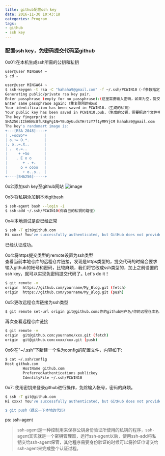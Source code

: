 ```yaml
---
title: github配置ssh key
date: 2016-11-30 10:43:18
categories: Program
tags:
- github
- ssh key
---
```

### 配置ssh key，免密码提交代码至github  
0x01:在本机生成ssh所需的公钥和私钥  
```bash
user@user MINGW64 ~
$ cd ~

user@user MINGW64 ~
$ ssh-keygen -t rsa -C "hahaha9@gmail.com" -f ~/.ssh/PCWIN10（-f参数指定生成的密钥名称，也可以不指定，默认为id_rsa）
Generating public/private rsa key pair.
Enter passphrase (empty for no passphrase):(这里需要输入密码，如果为空，提交的时候就不需要输入密码)
Enter same passphrase again:（重复刚刚的密码）
Your identification has been saved in PCWIN10.（生成的私钥）
Your public key has been saved in PCWIN10.pub.（生成的公钥，需要把这个文件中的内容提交到github上）
The key fingerprint is:
SHA256:IIhHNNc8fLREgPg1N+YEuQyUudsTHrtzY7f1yMMYjCM hahaha9@gmail.com
The key's randomart image is:
+---[RSA 2048]----+
| .+ooBo*+        |
| o.+= O.*.       |
|. o..=.X..       |
| .  o.=..        |
|     + +So       |
|    . E o o      |
|       + . +.    |
|      o + oooo   |
|       + o..o..  |
+----[SHA256]-----+

```
<!-- more -->
0x2:添加ssh key至github网站
![image](/blogimg/gitsshkey.png)

0x3:将私钥添加到本地gitbash  
```bash
$ ssh-agent bash --login -i
$ ssh-add ~/.ssh/PCWIN10(你自己的私钥的路径)

```

0x4:本地测试是否已经正常
```bash
$ ssh -T git@github.com
Hi xxxx! You've successfully authenticated, but GitHub does not provide shell access.

```
已经认证成功。

0x4:将https提交类型的remote设置为ssh类型  
查看当前本地仓库的远程仓库链接，发现是https类型的，提交代码的时候会要求输入github的帐号和密码，比较麻烦，我们将它改成ssh类型的，加上之前设置的ssh key，就可以实现免密码提交代码了。Let's do it！
```bash
$ git remote -v
origin  https://github.com/yourname/My_Blog.git (fetch)
origin  https://github.com/yourname/My_Blog.git (push)

```
0x5:更改远程仓库链接为ssh类型
```bash
$ git remote set-url origin git@github.com:你的github用户名/你的远程仓库名.git
```
再次查看远程仓库链接
```bash
$ git remote -v
origin  git@github.com:yourname/xxx.git (fetch)
origin  git@github.com:xxxx/xxx.git (push)

```
0x6:在"~/.ssh"下新建一个名为config的配置文件，内容如下:
```bash
$ cat ~/.ssh/config
Host github.com
        HostName github.com
        PreferredAuthentications publickey
        IdentityFile ~/.ssh/PCWIN10

```
0x7: 使用密钥来登录github进行操作，免除输入帐号，密码的麻烦。
```bash
$ ssh -T git@github.com
Hi xxxx! You've successfully authenticated, but GitHub does not provide shell access.(测试通过，说明咱们已经成功利用ssh密钥登录了)

$ git push（提交一下本地的代码）

```
ps: ssh-agent
>ssh-agent是一种控制用来保存公钥身份验证所使用的私钥的程序，ssh-agent其实就是一个密钥管理器，运行ssh-agent以后，使用ssh-add将私钥交给ssh-agent保管，其他程序需要身份验证的时候可以将验证申请交给ssh-agent来完成整个认证过程。
